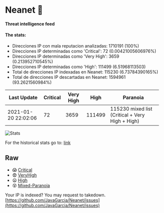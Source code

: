 # Neanet :hocho:
#### Threat intelligence feed
#### The stats:

- Direcciones IP con mala reputacion analizadas: 1710191 (100%)
- Direcciones IP determinadas como 'Critical':  72 (0.00421005606976%)
- Direcciones IP determinadas como 'Very High':  3659 (0.213952710545%)
- Direcciones IP determinadas como 'High':  111499 (6.51968113503)
- Total de direcciones IP indexadas en Neanet:  115230 (6.73784390165%)
- Total de direcciones IP descartadas en Neanet:  1594961 (93.2621560984%)

| Last Update | Critical | Very High | High | Paranoia |
| --- | --- | --- | --- | --- |
| 2021-01-20 22:02:06 | 72 | 3659 | 111499 | 115230 mixed list (Critical + Very High + High)|

![Stats](https://docs.google.com/spreadsheets/d/e/2PACX-1vSnaNMIXVabIpDJjufMlzH7poXnshF3mgd8Is1g9ytUEzVsP5my4Trn8f-xkoLLQ38xpL3HtmUexLo6/pubchart?oid=501124687&format=image)

For the historical stats go to: [link](/stats.csv)
## Raw
- :scream: [Critical](https://raw.githubusercontent.com/JavaGarcia/Neanet/master/blacklists/neanet_critical.txt)
- :fearful: [VeryHigh](https://raw.githubusercontent.com/JavaGarcia/Neanet/master/blacklists/neanet_veryHigh.txtt)
- :frowning: [High](https://raw.githubusercontent.com/JavaGarcia/Neanet/master/blacklists/neanet_high.txt)
- :dizzy_face: [Mixed-Paranoia](https://raw.githubusercontent.com/JavaGarcia/Neanet/master/blacklists/neanet_all.txt)


Your IP is indexed? You may request to takedown. [https://github.com/JavaGarcia/Neanet/issues](https://github.com/JavaGarcia/Neanet/issues)



























































































































































































































































































































































































































































































































































































































































































































































































































































































































































































































































































































































































































































































































































































































































































































































































































































































































































































































































































































































































































































































































































































































































































































































































































































































































































































































































































































































































































































































































































































































































































































































































































































































































































































































































































































































































































































































































































































